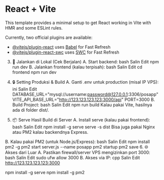 # React + Vite

This template provides a minimal setup to get React working in Vite with HMR and some ESLint rules.

Currently, two official plugins are available:

- [@vitejs/plugin-react](https://github.com/vitejs/vite-plugin-react/blob/main/packages/plugin-react/README.md) uses [Babel](https://babeljs.io/) for Fast Refresh
- [@vitejs/plugin-react-swc](https://github.com/vitejs/vite-plugin-react-swc) uses [SWC](https://swc.rs/) for Fast Refresh

3. 🧪 Jalankan di Lokal (Cek Berjalan)
A. Start backend:
bash
Salin
Edit
npm run dev
B. Jalankan frontend (kalau terpisah):
bash
Salin
Edit
cd frontend
npm run dev
4. 🔒 Setting Produksi & Build
A. Ganti .env untuk production (misal IP VPS):
ini
Salin
Edit
DATABASE_URL="mysql://username:password@127.0.0.1:3306/posapp"
VITE_API_BASE_URL="http://123.123.123.123:3000/api"
PORT=3000
B. Build Project:
bash
Salin
Edit
npm run build
Kalau pakai Vite, hasilnya ada di folder dist/.

5. 📦 Serve Hasil Build di Server
A. Install serve (kalau pakai frontend):
bash
Salin
Edit
npm install -g serve
serve -s dist
Bisa juga pakai Nginx atau PM2 kalau backendnya Express.

B. Kalau pakai PM2 (untuk Node.js/Express):
bash
Salin
Edit
npm install pm2 -g
pm2 start server.js --name posapp
pm2 startup
pm2 save
6. 🌐 Akses dari Luar
A. Pastikan firewall/server VPS mengizinkan port 3000:
bash
Salin
Edit
sudo ufw allow 3000
B. Akses via IP:
cpp
Salin
Edit
http://123.123.123.123:3000



npm install -g serve
npm install -g pm2

